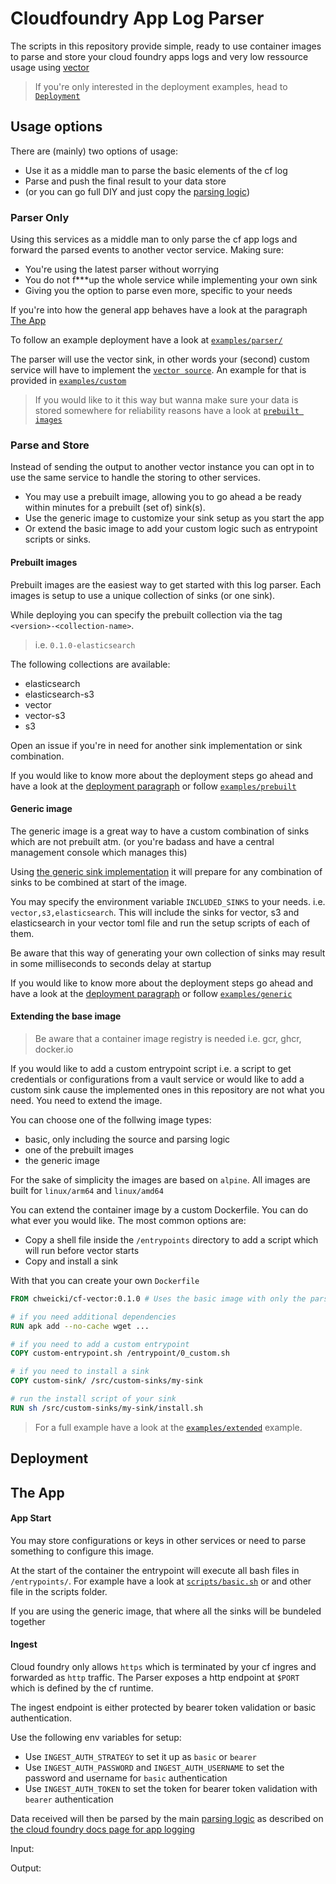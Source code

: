 # Cloudfoundry App Log Parser

The scripts in this repository provide simple, ready to use container images to parse and store your cloud foundry apps logs and very low ressource usage using [vector](https://vector.dev)

> If you're only interested in the deployment examples, head to [`Deployment`](#deployment)

## Usage options

There are (mainly) two options of usage:
 - Use it as a middle man to parse the basic elements of the cf log
 - Parse and push the final result to your data store
 - (or you can go full DIY and just copy the [parsing logic](./config/parsing/basic.toml))

### Parser Only

Using this services as a middle man to only parse the cf app logs and forward the parsed events to another vector service. Making sure:
 - You're using the latest parser without worrying
 - You do not f***up the whole service while implementing your own sink
 - Giving you the option to parse even more, specific to your needs

If you're into how the general app behaves have a look at the paragraph [The App](#thea-app)

To follow an example deployment have a look at [`examples/parser/`](./example/parser)

The parser will use the vector sink, in other words your (second) custom service will have to implement the [`vector source`](https://vector.dev/docs/reference/configuration/sources/vector/). An example for that is provided in [`examples/custom`](./example/custom/)

> If you would like to it this way but wanna make sure your data is stored somewhere for reliability reasons have a look at [`prebuilt images`](#prebuilt-images)

<!-- If you need to make requests throgh a network, make sure the `HTTP_PROXY` or/and `HTTPS_PROXY` env vairables are set.-->

### Parse and Store

Instead of sending the output to another vector instance you can opt in to use the same service to handle the storing to other services.
- You may use a prebuilt image, allowing you to go ahead a be ready within minutes for a prebuilt (set of) sink(s).
- Use the generic image to customize your sink setup as you start the app
- Or extend the basic image to add your custom logic such as entrypoint scripts or sinks.

#### Prebuilt images

Prebuilt images are the easiest way to get started with this log parser. Each images is setup to use a unique collection of sinks (or one sink).

While deploying you can specify the prebuilt collection via the tag `<version>-<collection-name>`.
> i.e. `0.1.0-elasticsearch`

The following collections are available:
- elasticsearch
- elasticsearch-s3
- vector
- vector-s3
- s3

Open an issue if you're in need for another sink implementation or sink combination.

If you would like to know more about the deployment steps go ahead and have a look at the [deployment paragraph](#deployment) or follow [`examples/prebuilt`](./examples/prebuilt)

#### Generic image

The generic image is a great way to have a custom combination of sinks which are not prebuilt atm. (or you're badass and have a central management console which manages this)

Using [the generic sink implementation](./config/sinks/generic/) it will prepare for any combination of sinks to be combined at start of the image.

You may specify the environment variable `INCLUDED_SINKS` to your needs. i.e. `vector,s3,elasticsearch`. This will include the sinks for vector, s3 and elasticsearch in your vector toml file and run the setup scripts of each of them.

Be aware that this way of generating your own collection of sinks may result in some milliseconds to seconds delay at startup

If you would like to know more about the deployment steps go ahead and have a look at the [deployment paragraph](#deployment) or follow [`examples/generic`](./examples/generic)

#### Extending the base image
> Be aware that a container image registry is needed i.e. gcr, ghcr, docker.io

If you would like to add a custom entrypoint script i.e. a script to get credentials or configurations from a vault service or would like to add a custom sink cause the implemented ones in this repository are not what you need. You need to extend the image.

You can choose one of the follwing image types:
- basic, only including the source and parsing logic
- one of the prebuilt images
- the generic image

For the sake of simplicity the images are based on `alpine`. All images are built for `linux/arm64` and `linux/amd64`

You can extend the container image by a custom Dockerfile. You can do what ever you would like. The most common options are:
- Copy a shell file inside the `/entrypoints` directory to add a script which will run before vector starts
- Copy and install a sink 

With that you can create your own `Dockerfile`
```dockerfile
FROM chweicki/cf-vector:0.1.0 # Uses the basic image with only the parsing

# if you need additional dependencies
RUN apk add --no-cache wget ...

# if you need to add a custom entrypoint
COPY custom-entrypoint.sh /entrypoint/0_custom.sh

# if you need to install a sink
COPY custom-sink/ /src/custom-sinks/my-sink

# run the install script of your sink
RUN sh /src/custom-sinks/my-sink/install.sh
```
> For a full example have a look at the [`examples/extended`](./examples/extended) example.

## Deployment
<!---
This section handles a basic deployment to cloud foundry but you can also handle a deployment to k8s or any container environment.



- manifest
- services
- push


A word about scaling: Yes it does!
- scaling bot
-->

## The App

#### App Start

You may store configurations or keys in other services or need to parse something to configure this image.

At the start of the container the entrypoint will execute all bash files in `/entrypoints/`. For example have a look at [`scripts/basic.sh`](./scripts/basic.sh) or and other file in the scripts folder.

If you are using the generic image, that where all the sinks will be bundeled together



#### Ingest
Cloud foundry only allows `https` which is terminated by your cf ingres and forwarded as `http` traffic. The Parser exposes a http endpoint at `$PORT` which is defined by the cf runtime.

The ingest endpoint is either protected by bearer token validation or basic authentication. 

Use the following env variables for setup:
- Use `INGEST_AUTH_STRATEGY` to set it up as `basic` or `bearer`
- Use `INGEST_AUTH_PASSWORD` and `INGEST_AUTH_USERNAME` to set the password and username for `basic` authentication
- Use `INGEST_AUTH_TOKEN` to set the token for bearer token validation with `bearer` authentication

Data received will then be parsed by the main [parsing logic](./config/parsing/baisc.toml) as described on [the cloud foundry docs page for app logging](https://docs.cloudfoundry.org/devguide/deploy-apps/streaming-logs.html)


Input:

Output: